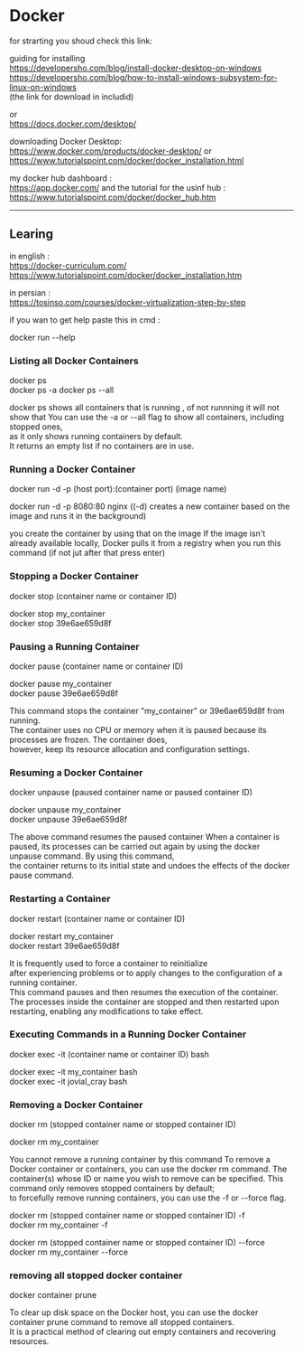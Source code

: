 # Docker 
 for strarting you shoud check this link:    
 
 guiding for installing             
 https://developersho.com/blog/install-docker-desktop-on-windows                
 https://developersho.com/blog/how-to-install-windows-subsystem-for-linux-on-windows              
(the link for download in includid)               

or     
https://docs.docker.com/desktop/           

downloading Docker Desktop:                    
https://www.docker.com/products/docker-desktop/
or            
https://www.tutorialspoint.com/docker/docker_installation.html  

my docker hub dashboard :           
https://app.docker.com/
and the tutorial for the usinf hub :     
https://www.tutorialspoint.com/docker/docker_hub.htm

*************************************
## Learing

in english :  
https://docker-curriculum.com/
https://www.tutorialspoint.com/docker/docker_installation.htm

in persian :        
https://tosinso.com/courses/docker-virtualization-step-by-step

if you wan to get help paste this in cmd :       
 
  docker run --help


### Listing all Docker Containers

 docker ps      
 docker ps -a
 docker ps --all

docker ps shows all containers that is running , of not runnning it will not show that 
You can use the -a or --all flag to show all containers, including stopped ones,                 
as it only shows running containers by default.                               
It returns an empty list if no containers are in use.                   



### Running a Docker Container
docker run -d -p (host port):(container port) (image name)              

 docker run -d -p 8080:80 nginx ((-d) creates a new container based on the image and runs it in the background)

you create the container by using that on the image
If the image isn't already available locally,
Docker pulls it from a registry when you run this command (if not jut after that press enter)               

### Stopping a Docker Container                   
docker stop (container name or container ID)              

docker stop my_container                
docker stop 39e6ae659d8f

### Pausing a Running Container

docker pause (container name or container ID)              

docker pause my_container      
docker pause 39e6ae659d8f                             

This command stops the container "my_container" or 39e6ae659d8f from running.                                
The container uses no CPU or memory when it is paused because its processes are frozen. The container does,                  
however, keep its resource allocation and configuration settings.


### Resuming a Docker Container        
docker unpause (paused container name or paused container ID)
 
docker unpause my_container                            
docker unpause 39e6ae659d8f                   

The above command resumes the paused container
When a container is paused, its processes can be carried out again by using the docker unpause command. By using this command,           
the container returns to its initial state and undoes the effects of the docker pause command.


### Restarting a Container

docker restart (container name or container ID)     

docker restart my_container           
docker restart 39e6ae659d8f          

 It is frequently used to force a container to reinitialize                    
 after experiencing problems or to apply changes to the configuration of a running container.               
 This command pauses and then resumes the execution of the container.
 The processes inside the container are stopped and then restarted upon restarting, enabling any modifications to take effect.

 ### Executing Commands in a Running Docker Container                   
docker exec -it (container name or container ID) bash       

docker exec -it my_container bash         
docker exec -it jovial_cray bash 

 

### Removing a Docker Container

 docker rm (stopped  container name or stopped  container ID)                    
     
 docker rm my_container          
 
You cannot remove a running container by this command
To remove a Docker container or containers, you can use the docker rm command. The container(s) whose ID or name you wish to remove can 
 be specified. 
This command only removes stopped containers by default;         
to forcefully remove running containers, you can use the -f or --force flag.

 docker rm (stopped  container name or stopped  container ID) -f                   
 docker rm my_container -f                   

 docker rm (stopped  container name or stopped  container ID) --force                          
 docker rm my_container --force                


### removing all stopped docker container 

docker container prune

To clear up disk space on the Docker host, you can use the docker container prune command to remove all stopped containers.         
It is a practical method of clearing out empty containers and recovering resources.

